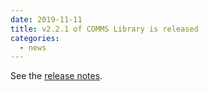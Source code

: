 ```yaml
---
date: 2019-11-11
title: v2.2.1 of COMMS Library is released
categories:
  - news
---
```

See the [release notes](https://github.com/commschamp/comms_champion/releases/tag/v2.2.1).


